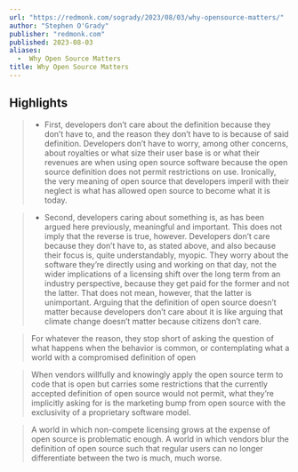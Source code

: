 ```yaml
---
url: "https://redmonk.com/sogrady/2023/08/03/why-opensource-matters/"
author: "Stephen O'Grady"
publisher: "redmonk.com"
published: 2023-08-03
aliases:
  -  Why Open Source Matters
title: Why Open Source Matters
---
```


## Highlights
> * First, developers don’t care about the definition because they don’t have to, and the reason they don’t have to is because of said definition. Developers don’t have to worry, among other concerns, about royalties or what size their user base is or what their revenues are when using open source software because the open source definition does not permit restrictions on use. Ironically, the very meaning of open source that developers imperil with their neglect is what has allowed open source to become what it is today.

> * Second, developers caring about something is, as has been argued here previously, meaningful and important. This does not imply that the reverse is true, however. Developers don’t care because they don’t have to, as stated above, and also because their focus is, quite understandably, myopic. They worry about the software they’re directly using and working on that day, not the wider implications of a licensing shift over the long term from an industry perspective, because they get paid for the former and not the latter. That does not mean, however, that the latter is unimportant. Arguing that the definition of open source doesn’t matter because developers don’t care about it is like arguing that climate change doesn’t matter because citizens don’t care.

> For whatever the reason, they stop short of asking the question of what happens when the behavior is common, or contemplating what a world with a compromised definition of open

> When vendors willfully and knowingly apply the open source term to code that is open but carries some restrictions that the currently accepted definition of open source would not permit, what they’re implicitly asking for is the marketing bump from open source with the exclusivity of a proprietary software model.

> A world in which non-compete licensing grows at the expense of open source is problematic enough. A world in which vendors blur the definition of open source such that regular users can no longer differentiate between the two is much, much worse.

